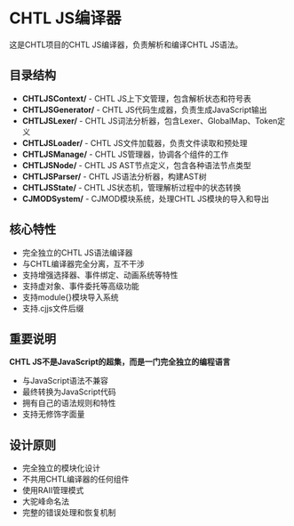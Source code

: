 # CHTL JS编译器

这是CHTL项目的CHTL JS编译器，负责解析和编译CHTL JS语法。

## 目录结构

- **CHTLJSContext/** - CHTL JS上下文管理，包含解析状态和符号表
- **CHTLJSGenerator/** - CHTL JS代码生成器，负责生成JavaScript输出
- **CHTLJSLexer/** - CHTL JS词法分析器，包含Lexer、GlobalMap、Token定义
- **CHTLJSLoader/** - CHTL JS文件加载器，负责文件读取和预处理
- **CHTLJSManage/** - CHTL JS管理器，协调各个组件的工作
- **CHTLJSNode/** - CHTL JS AST节点定义，包含各种语法节点类型
- **CHTLJSParser/** - CHTL JS语法分析器，构建AST树
- **CHTLJSState/** - CHTL JS状态机，管理解析过程中的状态转换
- **CJMODSystem/** - CJMOD模块系统，处理CHTL JS模块的导入和导出

## 核心特性

- 完全独立的CHTL JS语法编译器
- 与CHTL编译器完全分离，互不干涉
- 支持增强选择器、事件绑定、动画系统等特性
- 支持虚对象、事件委托等高级功能
- 支持module{}模块导入系统
- 支持.cjjs文件后缀

## 重要说明

**CHTL JS不是JavaScript的超集，而是一门完全独立的编程语言**
- 与JavaScript语法不兼容
- 最终转换为JavaScript代码
- 拥有自己的语法规则和特性
- 支持无修饰字面量

## 设计原则

- 完全独立的模块化设计
- 不共用CHTL编译器的任何组件
- 使用RAII管理模式
- 大驼峰命名法
- 完整的错误处理和恢复机制